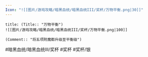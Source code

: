 ```yaml
---
Icon: "![[图片/游戏攻略/暗黑血统/暗黑血统III/奖杯/万物平衡.png|30]]"
---
```

```ad-common-silver-trophy
title: (Title:: "万物平衡")
![[图片/游戏攻略/暗黑血统/暗黑血统III/奖杯/万物平衡.png|100]]

(Comment:: "将五项附魔都升级至平衡级")
```

#暗黑血统/暗黑血统III/奖杯 #奖杯 #奖杯/银
